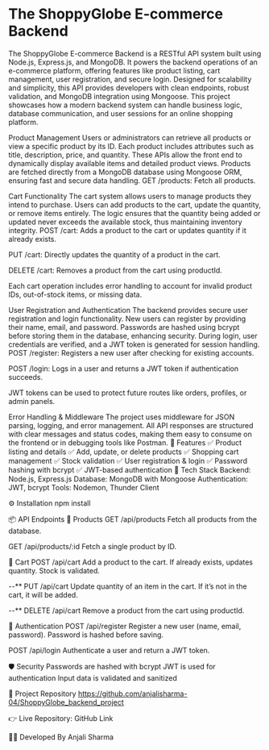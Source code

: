 # The ShoppyGlobe E-commerce Backend

The ShoppyGlobe E-commerce Backend is a RESTful API system built using Node.js, Express.js, and MongoDB. It powers the backend operations of an e-commerce platform, offering features like product listing, cart management, user registration, and secure login. Designed for scalability and simplicity, this API provides developers with clean endpoints, robust validation, and MongoDB integration using Mongoose. This project showcases how a modern backend system can handle business logic, database communication, and user sessions for an online shopping platform.

Product Management Users or administrators can retrieve all products or view a specific product by its ID. Each product includes attributes such as title, description, price, and quantity. These APIs allow the front end to dynamically display available items and detailed product views. Products are fetched directly from a MongoDB database using Mongoose ORM, ensuring fast and secure data handling.
GET /products: Fetch all products.

Cart Functionality The cart system allows users to manage products they intend to purchase. Users can add products to the cart, update the quantity, or remove items entirely. The logic ensures that the quantity being added or updated never exceeds the available stock, thus maintaining inventory integrity.
POST /cart: Adds a product to the cart or updates quantity if it already exists.

PUT /cart: Directly updates the quantity of a product in the cart.

DELETE /cart: Removes a product from the cart using productId.

Each cart operation includes error handling to account for invalid product IDs, out-of-stock items, or missing data.

User Registration and Authentication The backend provides secure user registration and login functionality. New users can register by providing their name, email, and password. Passwords are hashed using bcrypt before storing them in the database, enhancing security. During login, user credentials are verified, and a JWT token is generated for session handling.
POST /register: Registers a new user after checking for existing accounts.

POST /login: Logs in a user and returns a JWT token if authentication succeeds.

JWT tokens can be used to protect future routes like orders, profiles, or admin panels.

Error Handling & Middleware The project uses middleware for JSON parsing, logging, and error management. All API responses are structured with clear messages and status codes, making them easy to consume on the frontend or in debugging tools like Postman.
🚀 Features
✅ Product listing and details
✅ Add, update, or delete products
✅ Shopping cart management
✅ Stock validation
✅ User registration & login
✅ Password hashing with bcrypt
✅ JWT-based authentication
🧰 Tech Stack
Backend: Node.js, Express.js
Database: MongoDB with Mongoose
Authentication: JWT, bcrypt
Tools: Nodemon, Thunder Client

⚙️ Installation
npm install

📦 API Endpoints 🧾 Products GET /api/products Fetch all products from the database.

GET /api/products/:id Fetch a single product by ID.

🛒 Cart POST /api/cart Add a product to the cart. If already exists, updates quantity. Stock is validated.

--** PUT /api/cart Update quantity of an item in the cart. If it’s not in the cart, it will be added.

--** DELETE /api/cart Remove a product from the cart using productId.

👤 Authentication POST /api/register Register a new user (name, email, password). Password is hashed before saving.

POST /api/login Authenticate a user and return a JWT token.

🛡️ Security Passwords are hashed with bcrypt JWT is used for authentication Input data is validated and sanitized

🔗 Project Repository https://github.com/anjalisharma-04/ShoppyGlobe_backend_project

👉 Live Repository: GitHub Link

👨‍💻 Developed By Anjali Sharma